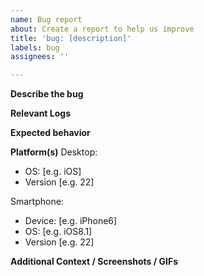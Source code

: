 ```yaml
---
name: Bug report
about: Create a report to help us improve
title: 'bug: [description]'
labels: bug
assignees: ''

---
```


**Describe the bug**
<!-- A clear and concise description of what the bug is. -->

**Relevant Logs**
<!-- Setup `tracing_subscriber` in your application and use the `RUST_LOG = debug` env variable to turn on debug logs. Please see: https://docs.rs/tracing-subscriber/latest/tracing_subscriber/fmt/fn.init.html -->

**Expected behavior**
<!-- A clear and concise description of what you expected to happen. -->

**Platform(s)**
Desktop<!-- (please complete the following information) -->:
 - OS: [e.g. iOS]
 - Version [e.g. 22]

Smartphone<!-- (please complete the following information) -->:
 - Device: [e.g. iPhone6]
 - OS: [e.g. iOS8.1]
 - Version [e.g. 22]

**Additional Context / Screenshots / GIFs**
<!-- Add any other context about the problem here. -->
